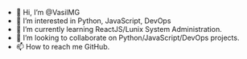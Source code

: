 - 👋 Hi, I’m @VasilMG
- 👀 I’m interested in Python, JavaScript, DevOps
- 🌱 I’m currently learning ReactJS/Lunix System Administration.
- 💞️ I’m looking to collaborate on Python/JavaScript/DevOps projects.
- 📫 How to reach me GitHub.

<!---
VasilMG/VasilMG is a ✨ special ✨ repository because its `README.md` (this file) appears on your GitHub profile.
You can click the Preview link to take a look at your changes.
--->
